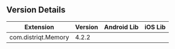 ## Version Details

| Extension | Version | Android Lib | iOS Lib |
| --- | --- | --- | --- |
| com.distriqt.Memory | 4.2.2 |  |  |
